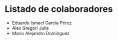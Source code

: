 # Listado de colaboradores
* Eduardo Ismael García Pérez
* Alex Gregori Julia
* Mario Alejandro Dominguez
